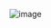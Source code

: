 ![image](https://github.com/JayanSK/Amazon-Registration-Page/assets/83866815/5bc23a39-c9b9-4d5a-93c7-1c415e9ef08d)

